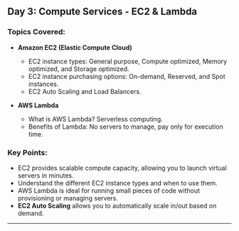 ## Day 3: Compute Services - EC2 & Lambda

### Topics Covered:
- **Amazon EC2 (Elastic Compute Cloud)**
  - EC2 instance types: General purpose, Compute optimized, Memory optimized, and Storage optimized.
  - EC2 instance purchasing options: On-demand, Reserved, and Spot instances.
  - EC2 Auto Scaling and Load Balancers.

- **AWS Lambda**
  - What is AWS Lambda? Serverless computing.
  - Benefits of Lambda: No servers to manage, pay only for execution time.

### Key Points:
- EC2 provides scalable compute capacity, allowing you to launch virtual servers in minutes.
- Understand the different EC2 instance types and when to use them.
- AWS Lambda is ideal for running small pieces of code without provisioning or managing servers.
- **EC2 Auto Scaling** allows you to automatically scale in/out based on demand.

---

